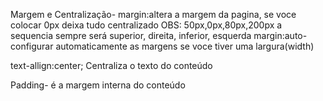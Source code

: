 Margem e Centralização- margin:altera a margem da pagina, se voce colocar 0px deixa tudo centralizado
OBS: 50px,0px,80px,200px a sequencia sempre será superior, direita, inferior, esquerda
margin:auto- configurar automaticamente as margens se voce tiver uma largura(width) 

text-allign:center; Centraliza o texto do conteúdo

Padding- é a margem interna do conteúdo